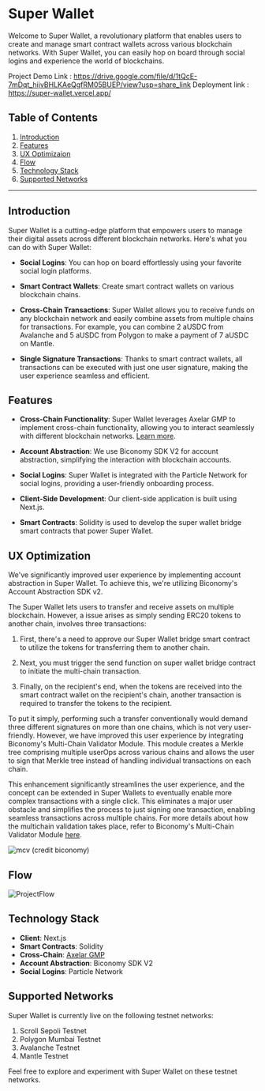 # Super Wallet

Welcome to Super Wallet, a revolutionary platform that enables users to create and manage smart contract wallets across various blockchain networks. With Super Wallet, you can easily hop on board through social logins and experience the world of blockchains.

Project Demo Link : https://drive.google.com/file/d/1tQcE-7mDqt_hijvBHLKAeQgfRM05BUEP/view?usp=share_link
Deployment link : https://super-wallet.vercel.app/

## Table of Contents

1. [Introduction](#introduction)
2. [Features](#features)
3. [UX Optimizaion](#ux-optimization)
4. [Flow](#flow)
5. [Technology Stack](#technology-stack)
6. [Supported Networks](#supported-networks)

---

## Introduction

Super Wallet is a cutting-edge platform that empowers users to manage their digital assets across different blockchain networks. Here's what you can do with Super Wallet:

- **Social Logins**: You can hop on board effortlessly using your favorite social login platforms.

- **Smart Contract Wallets**: Create smart contract wallets on various blockchain chains.

- **Cross-Chain Transactions**: Super Wallet allows you to receive funds on any blockchain network and easily combine assets from multiple chains for transactions. For example, you can combine 2 aUSDC from Avalanche and 5 aUSDC from Polygon to make a payment of 7 aUSDC on Mantle.

- **Single Signature Transactions**: Thanks to smart contract wallets, all transactions can be executed with just one user signature, making the user experience seamless and efficient.

## Features

- **Cross-Chain Functionality**: Super Wallet leverages Axelar GMP to implement cross-chain functionality, allowing you to interact seamlessly with different blockchain networks. [Learn more](https://docs.axelar.dev/dev/general-message-passing/overview).

- **Account Abstraction**: We use Biconomy SDK V2 for account abstraction, simplifying the interaction with blockchain accounts.

- **Social Logins**: Super Wallet is integrated with the Particle Network for social logins, providing a user-friendly onboarding process.

- **Client-Side Development**: Our client-side application is built using Next.js.

- **Smart Contracts**: Solidity is used to develop the super wallet bridge smart contracts that power Super Wallet.

## UX Optimization
We've significantly improved user experience by implementing account abstraction in Super Wallet. To achieve this, we're utilizing Biconomy's Account Abstraction SDK v2.

The Super Wallet lets users to transfer and receive assets on multiple blockchain. However, a issue arises as simply sending ERC20 tokens to another chain, involves three transactions:

1. First, there's a need to approve our Super Wallet bridge smart contract to utilize the tokens for transferring them to another chain.

2. Next, you must trigger the send function on super wallet bridge contract to initiate the multi-chain transaction.

3. Finally, on the recipient's end, when the tokens are received into the smart contract wallet on the recipient's chain, another transaction is required to transfer the tokens to the recipient.

To put it simply, performing such a transfer conventionally would demand three different signatures on more than one chains, which is not very user-friendly. However, we have improved this user experience by integrating Biconomy's Multi-Chain Validator Module. This module creates a Merkle tree comprising multiple userOps across various chains and allows the user to sign that Merkle tree instead of handling individual transactions on each chain.

This enhancement significantly streamlines the user experience, and the concept can be extended in Super Wallets to eventually enable more complex transactions with a single click. This eliminates a major user obstacle and simplifies the process to just signing one transaction, enabling seamless transactions across multiple chains. For more details about how the multichain validation takes place, refer to Biconomy's Multi-Chain Validator Module [here](https://forum.biconomy.io/t/biconomy-multichain-validator-module/509/2).

![mcv](https://github.com/super-wallet-001/.github/assets/93488388/856bb9e1-ca5b-404f-8821-43dfccf2da27)
(credit biconomy)

## Flow
![ProjectFlow](https://github.com/super-wallet-001/.github/assets/93488388/cf24c57a-6978-4d3d-88a7-8852c6f40d94)

## Technology Stack

- **Client**: Next.js
- **Smart Contracts**: Solidity
- **Cross-Chain**: [Axelar GMP](https://docs.axelar.dev/dev/general-message-passing/overview)
- **Account Abstraction**: Biconomy SDK V2
- **Social Logins**: Particle Network

## Supported Networks

Super Wallet is currently live on the following testnet networks:

1. Scroll Sepoli Testnet
2. Polygon Mumbai Testnet
3. Avalanche Testnet
4. Mantle Testnet

Feel free to explore and experiment with Super Wallet on these testnet networks.
